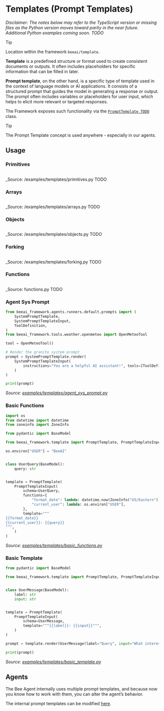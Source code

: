 # Templates (Prompt Templates)

*Disclaimer: The notes below may refer to the TypeScript version or missing files as the Python version moves toward parity in the near future. Additional Python examples coming soon. TODO*
> [!TIP]
>
> Location within the framework `beeai/template`.

**Template** is a predefined structure or format used to create consistent documents or outputs. It often includes placeholders for specific information that can be filled in later.

**Prompt template**, on the other hand, is a specific type of template used in the context of language models or AI applications.
It consists of a structured prompt that guides the model in generating a response or output. The prompt often includes variables or placeholders for user input, which helps to elicit more relevant or targeted responses.

The Framework exposes such functionality via the [`PromptTemplate TODO`]() class.

> [!TIP]
>
> The Prompt Template concept is used anywhere - especially in our agents.

## Usage

### Primitives

```py
```

_Source: /examples/templates/primitives.py TODO

### Arrays

```py
```

_Source: /examples/templates/arrays.py TODO

### Objects

```py
```

_Source: /examples/templates/objects.py TODO

### Forking

```py
```

_Source: /examples/templates/forking.py TODO

### Functions

```py
```

_Source: functions.py TODO

### Agent Sys Prompt

<!-- embedme examples/templates/agent_sys_prompt.py -->

```py
from beeai_framework.agents.runners.default.prompts import (
    SystemPromptTemplate,
    SystemPromptTemplateInput,
    ToolDefinition,
)
from beeai_framework.tools.weather.openmeteo import OpenMeteoTool

tool = OpenMeteoTool()

# Render the granite system prompt
prompt = SystemPromptTemplate.render(
    SystemPromptTemplateInput(
        instructions="You are a helpful AI assistant!", tools=[ToolDefinition(**tool.prompt_data())], tools_length=1
    )
)

print(prompt)

```

_Source: [examples/templates/agent_sys_prompt.py](/examples/templates/agent_sys_prompt.py)_

### Basic Functions

<!-- embedme examples/templates/basic_functions.py -->

```py
import os
from datetime import datetime
from zoneinfo import ZoneInfo

from pydantic import BaseModel

from beeai_framework.template import PromptTemplate, PromptTemplateInput

os.environ["USER"] = "BeeAI"


class UserQuery(BaseModel):
    query: str


template = PromptTemplate(
    PromptTemplateInput(
        schema=UserQuery,
        functions={
            "format_date": lambda: datetime.now(ZoneInfo("US/Eastern")).strftime("%A, %B %d, %Y at %I:%M:%S %p"),
            "current_user": lambda: os.environ["USER"],
        },
        template="""
{{format_date}}
{{current_user}}: {{query}}
""",
    )
)

```

_Source: [examples/templates/basic_functions.py](/examples/templates/basic_functions.py)_

### Basic Template

<!-- embedme examples/templates/basic_template.py -->

```py
from pydantic import BaseModel

from beeai_framework.template import PromptTemplate, PromptTemplateInput


class UserMessage(BaseModel):
    label: str
    input: str


template = PromptTemplate(
    PromptTemplateInput(
        schema=UserMessage,
        template="""{{label}}: {{input}}""",
    )
)

prompt = template.render(UserMessage(label="Query", input="What interesting things happened on this day in history?"))

print(prompt)

```

_Source: [examples/templates/basic_template.py](/examples/templates/basic_template.py)_

## Agents

The Bee Agent internally uses multiple prompt templates, and because now you know how to work with them, you can alter the agent’s behavior.

The internal prompt templates can be modified [here](/examples/agents/bee_advanced.py).
